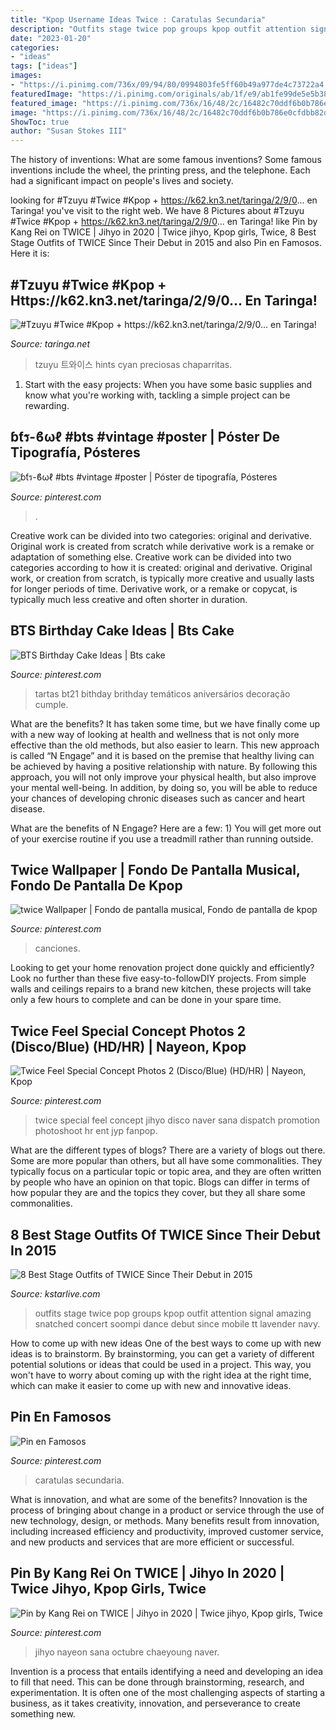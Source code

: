 ```yaml
---
title: "Kpop Username Ideas Twice : Caratulas Secundaria"
description: "Outfits stage twice pop groups kpop outfit attention signal amazing snatched concert soompi dance debut since mobile tt lavender navy"
date: "2023-01-20"
categories:
- "ideas"
tags: ["ideas"]
images:
- "https://i.pinimg.com/736x/09/94/80/0994803fe5ff60b49a977de4c73722a4.jpg"
featuredImage: "https://i.pinimg.com/originals/ab/1f/e9/ab1fe99de5e5b38bbe262e875dc79a10.jpg"
featured_image: "https://i.pinimg.com/736x/16/48/2c/16482c70ddf6b0b786e0cfdbb82d8427.jpg"
image: "https://i.pinimg.com/736x/16/48/2c/16482c70ddf6b0b786e0cfdbb82d8427.jpg"
ShowToc: true
author: "Susan Stokes III"
---
```



The history of inventions: What are some famous inventions?
Some famous inventions include the wheel, the printing press, and the telephone. Each had a significant impact on people's lives and society.

	

		
looking for #Tzuyu #Twice #Kpop + https://k62.kn3.net/taringa/2/9/0... en Taringa! you've visit to the right web. We have 8 Pictures about #Tzuyu #Twice #Kpop + https://k62.kn3.net/taringa/2/9/0... en Taringa! like Pin by Kang Rei on TWICE | Jihyo in 2020 | Twice jihyo, Kpop girls, Twice, 8 Best Stage Outfits of TWICE Since Their Debut in 2015 and also Pin en Famosos. Here it is:
		
    
## #Tzuyu #Twice #Kpop + Https://k62.kn3.net/taringa/2/9/0... En Taringa!

<img loading=lazy src="https://k62.kn3.net/taringa/2/9/0/9/0/5/01/tzuyu/FC2.jpg" onerror="this.onerror=null;this.src='https://tse4.mm.bing.net/th?id=OIP.AEJOl_Cus2e_OKoUHu4zoQHaKh&amp;pid=15.1';" alt="#Tzuyu #Twice #Kpop + https://k62.kn3.net/taringa/2/9/0... en Taringa!">

_Source: taringa.net_

>tzuyu 트와이스 hints cyan preciosas chaparritas. 

	

1. Start with the easy projects: When you have some basic supplies and know what you're working with, tackling a simple project can be rewarding.

    
## ɓƭร-ϐωℓ #bts #vintage #poster | Póster De Tipografía, Pósteres

<img loading=lazy src="https://i.pinimg.com/736x/d9/d5/91/d9d591161ad36da9a4e4142c2d37c75d.jpg" onerror="this.onerror=null;this.src='https://tse4.mm.bing.net/th?id=OIP.dtrQDwkLJIfPnWmWY5tEaQHaKk&amp;pid=15.1';" alt="ɓƭร-ϐωℓ #bts #vintage #poster | Póster de tipografía, Pósteres">

_Source: pinterest.com_

>. 

	

Creative work can be divided into two categories: original and derivative. Original work is created from scratch while derivative work is a remake or adaptation of something else.
Creative work can be divided into two categories according to how it is created: original and derivative. Original work, or creation from scratch, is typically more creative and usually lasts for longer periods of time. Derivative work, or a remake or copycat, is typically much less creative and often shorter in duration.

    
## BTS Birthday Cake Ideas | Bts Cake

<img loading=lazy src="https://i.pinimg.com/originals/ab/1f/e9/ab1fe99de5e5b38bbe262e875dc79a10.jpg" onerror="this.onerror=null;this.src='https://tse3.mm.bing.net/th?id=OIP.zrTZQ95YM9-sa57PxObSbAHaJ4&amp;pid=15.1';" alt="BTS Birthday Cake Ideas | Bts cake">

_Source: pinterest.com_

>tartas bt21 bithday brithday temáticos aniversários decoração cumple. 

	

What are the benefits?
It has taken some time, but we have finally come up with a new way of looking at health and wellness that is not only more effective than the old methods, but also easier to learn. This new approach is called “N Engage” and it is based on the premise that healthy living can be achieved by having a positive relationship with nature.
By following this approach, you will not only improve your physical health, but also improve your mental well-being. In addition, by doing so, you will be able to reduce your chances of developing chronic diseases such as cancer and heart disease.

What are the benefits of N Engage? Here are a few: 
        1) You will get more out of your exercise routine if you use a treadmill rather than running outside.

    
## Twice Wallpaper | Fondo De Pantalla Musical, Fondo De Pantalla De Kpop

<img loading=lazy src="https://i.pinimg.com/736x/16/48/2c/16482c70ddf6b0b786e0cfdbb82d8427.jpg" onerror="this.onerror=null;this.src='https://tse3.mm.bing.net/th?id=OIP.g9LYwO28Ml7j7USxX13YPQHaNK&amp;pid=15.1';" alt="twice Wallpaper | Fondo de pantalla musical, Fondo de pantalla de kpop">

_Source: pinterest.com_

>canciones. 

	

Looking to get your home renovation project done quickly and efficiently? Look no further than these five easy-to-followDIY projects. From simple walls and ceilings repairs to a brand new kitchen, these projects will take only a few hours to complete and can be done in your spare time.

    
## Twice Feel Special Concept Photos 2 (Disco/Blue) (HD/HR) | Nayeon, Kpop

<img loading=lazy src="https://i.pinimg.com/736x/14/1d/bd/141dbd357c8803fb750d8d6b955e4418.jpg" onerror="this.onerror=null;this.src='https://tse1.mm.bing.net/th?id=OIP.lV4ZA0KeQLUq7so_HDJhGgHaKX&amp;pid=15.1';" alt="Twice Feel Special Concept Photos 2 (Disco/Blue) (HD/HR) | Nayeon, Kpop">

_Source: pinterest.com_

>twice special feel concept jihyo disco naver sana dispatch promotion photoshoot hr ent jyp fanpop. 

	

What are the different types of blogs?
There are a variety of blogs out there. Some are more popular than others, but all have some commonalities. They typically focus on a particular topic or topic area, and they are often written by people who have an opinion on that topic. Blogs can differ in terms of how popular they are and the topics they cover, but they all share some commonalities.

    
## 8 Best Stage Outfits Of TWICE Since Their Debut In 2015

<img loading=lazy src="https://cdn.kstarlive.com/resource/2018/06/11/temp_24075215f7516ffe4f3dec121eee542e.jpg" onerror="this.onerror=null;this.src='https://tse2.mm.bing.net/th?id=OIP.cfwfxhDfc-FtTSGJX6nKFQHaDt&amp;pid=15.1';" alt="8 Best Stage Outfits of TWICE Since Their Debut in 2015">

_Source: kstarlive.com_

>outfits stage twice pop groups kpop outfit attention signal amazing snatched concert soompi dance debut since mobile tt lavender navy. 

	

How to come up with new ideas
One of the best ways to come up with new ideas is to brainstorm. By brainstorming, you can get a variety of different potential solutions or ideas that could be used in a project. This way, you won't have to worry about coming up with the right idea at the right time, which can make it easier to come up with new and innovative ideas.

    
## Pin En Famosos

<img loading=lazy src="https://i.pinimg.com/736x/e7/90/89/e79089ae8ded109b76c1057bc5aeef48.jpg" onerror="this.onerror=null;this.src='https://tse3.mm.bing.net/th?id=OIP.5U0VJ5ElGvsYfscvrvK2_AHaLF&amp;pid=15.1';" alt="Pin en Famosos">

_Source: pinterest.com_

>caratulas secundaria. 

	

What is innovation, and what are some of the benefits?
Innovation is the process of bringing about change in a product or service through the use of new technology, design, or methods. Many benefits result from innovation, including increased efficiency and productivity, improved customer service, and new products and services that are more efficient or successful.

    
## Pin By Kang Rei On TWICE | Jihyo In 2020 | Twice Jihyo, Kpop Girls, Twice

<img loading=lazy src="https://i.pinimg.com/736x/09/94/80/0994803fe5ff60b49a977de4c73722a4.jpg" onerror="this.onerror=null;this.src='https://tse2.mm.bing.net/th?id=OIP.LMs4O9Tf73SOgfuh1qi-2QHaLH&amp;pid=15.1';" alt="Pin by Kang Rei on TWICE | Jihyo in 2020 | Twice jihyo, Kpop girls, Twice">

_Source: pinterest.com_

>jihyo nayeon sana octubre chaeyoung naver. 

	

Invention is a process that entails identifying a need and developing an idea to fill that need. This can be done through brainstorming, research, and experimentation. It is often one of the most challenging aspects of starting a business, as it takes creativity, innovation, and perseverance to create something new.

